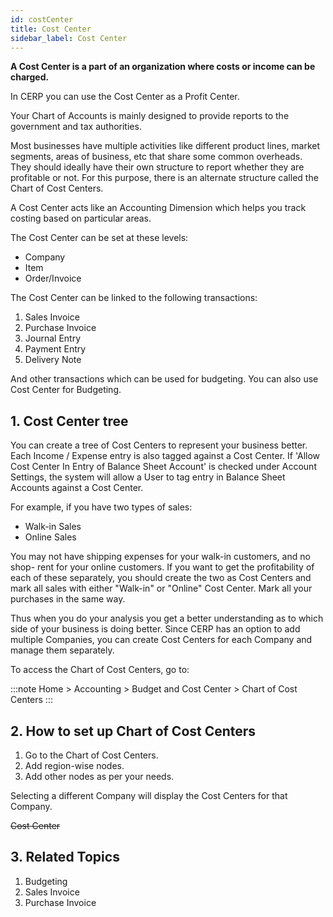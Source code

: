 ```yaml
---
id: costCenter
title: Cost Center
sidebar_label: Cost Center
---
```


**A Cost Center is a part of an organization where costs or income can be charged.**

In CERP you can use the Cost Center as a Profit Center.

Your Chart of Accounts is mainly designed to provide reports to the government and tax authorities.

Most businesses have multiple activities like different product lines, market segments, areas of business, etc that share some common overheads. They should ideally have their own structure to report whether they are profitable or not. For this purpose, there is an alternate structure called the Chart of Cost Centers.

A Cost Center acts like an Accounting Dimension which helps you track costing based on particular areas.

The Cost Center can be set at these levels:

- Company
- Item
- Order/Invoice

The Cost Center can be linked to the following transactions:

1. Sales Invoice
1. Purchase Invoice
1. Journal Entry
1. Payment Entry
1. Delivery Note

And other transactions which can be used for budgeting. You can also use Cost Center for Budgeting.

## 1. Cost Center tree

You can create a tree of Cost Centers to represent your business better. Each Income / Expense entry is also tagged against a Cost Center. If 'Allow Cost Center In Entry of Balance Sheet Account' is checked under Account Settings, the system will allow a User to tag entry in Balance Sheet Accounts against a Cost Center.

For example, if you have two types of sales:

- Walk-in Sales
- Online Sales

You may not have shipping expenses for your walk-in customers, and no shop- rent for your online customers. If you want to get the profitability of each of these separately, you should create the two as Cost Centers and mark all sales with either "Walk-in" or "Online" Cost Center. Mark all your purchases in the same way.

Thus when you do your analysis you get a better understanding as to which side of your business is doing better. Since CERP has an option to add multiple Companies, you can create Cost Centers for each Company and manage them separately.

To access the Chart of Cost Centers, go to:

:::note
Home > Accounting > Budget and Cost Center > Chart of Cost Centers
:::

## 2. How to set up Chart of Cost Centers

1. Go to the Chart of Cost Centers.
1. Add region-wise nodes.
1. Add other nodes as per your needs.

Selecting a different Company will display the Cost Centers for that Company.

~~Cost Center~~

## 3. Related Topics

1. Budgeting
1. Sales Invoice
1. Purchase Invoice
